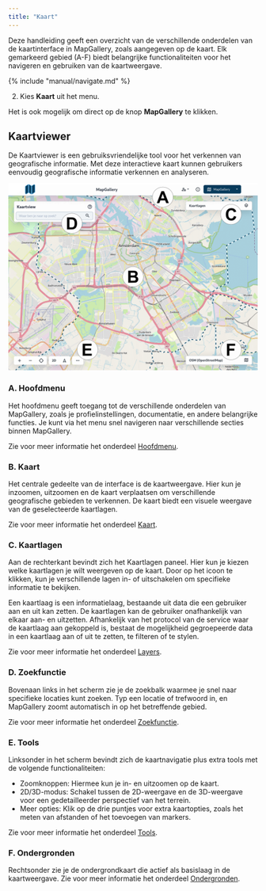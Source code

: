 ```yaml
---
title: "Kaart"
---
```


Deze handleiding geeft een overzicht van de verschillende onderdelen van de kaartinterface in MapGallery, zoals
aangegeven op de kaart. Elk gemarkeerd gebied (A-F) biedt belangrijke functionaliteiten voor het navigeren en gebruiken
van de kaartweergave.

{% include "manual/navigate.md" %}

2. Kies **Kaart** uit het menu.

Het is ook mogelijk om direct op de knop **MapGallery** te klikken.

## Kaartviewer

De Kaartviewer is een gebruiksvriendelijke tool voor het verkennen van geografische informatie. Met deze interactieve
kaart kunnen gebruikers eenvoudig geografische informatie verkennen en analyseren.

![](map.png)

### A. Hoofdmenu

Het hoofdmenu geeft toegang tot de verschillende onderdelen van MapGallery, zoals je profielinstellingen, documentatie,
en andere belangrijke functies. Je kunt via het menu snel navigeren naar verschillende secties binnen MapGallery.

Zie voor meer informatie het onderdeel [Hoofdmenu](../header/).

### B. Kaart

Het centrale gedeelte van de interface is de kaartweergave. Hier kun je inzoomen, uitzoomen en de kaart verplaatsen om
verschillende geografische gebieden te verkennen. De kaart biedt een visuele weergave van de geselecteerde kaartlagen.

Zie voor meer informatie het onderdeel [Kaart](../mapinfo/).

### C. Kaartlagen

Aan de rechterkant bevindt zich het Kaartlagen paneel. Hier kun je kiezen welke kaartlagen je wilt weergeven op de
kaart.
Door op het icoon te klikken, kun je verschillende lagen in- of uitschakelen om specifieke informatie te bekijken.

Een kaartlaag is een informatielaag, bestaande uit data die een gebruiker aan en uit kan zetten. De kaartlagen kan de
gebruiker onafhankelijk van elkaar aan- en uitzetten. Afhankelijk van het protocol van de service waar de kaartlaag aan
gekoppeld is, bestaat de mogelijkheid gegroepeerde data in een kaartlaag aan of uit te zetten, te filteren of te stylen.

Zie voor meer informatie het onderdeel [Layers](../layers/).

### D. Zoekfunctie

Bovenaan links in het scherm zie je de zoekbalk waarmee je snel naar specifieke locaties kunt zoeken. Typ een locatie of
trefwoord in, en MapGallery zoomt automatisch in op het betreffende gebied.

Zie voor meer informatie het onderdeel [Zoekfunctie](../quick_search/).

### E. Tools

Linksonder in het scherm bevindt zich de kaartnavigatie plus extra tools met de volgende functionaliteiten:

* Zoomknoppen: Hiermee kun je in- en uitzoomen op de kaart.
* 2D/3D-modus: Schakel tussen de 2D-weergave en de 3D-weergave voor een gedetailleerder perspectief van het terrein.
* Meer opties: Klik op de drie puntjes voor extra kaartopties, zoals het meten van afstanden of het toevoegen van
  markers.

Zie voor meer informatie het onderdeel [Tools](../tools/).

### F. Ondergronden

Rechtsonder zie je de ondergrondkaart die actief als basislaag in de kaartweergave. Zie voor meer informatie het onderdeel [Ondergronden](../background/).
